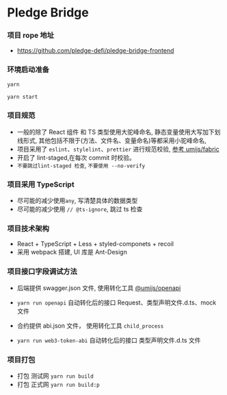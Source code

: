 # Pledge Bridge

### 项目 rope 地址

- https://github.com/pledge-defi/pledge-bridge-frontend

### 环境启动准备

```bash
yarn
```

```bash
yarn start
```

### 项目规范

- 一般的除了 React 组件 和 TS 类型使用大驼峰命名, 静态变量使用大写加下划线形式, 其他包括不限于(方法、文件名、变量命名)等都采用小驼峰命名,
- 项目采用了 `eslint`、`stylelint`、`prettier` 进行规范校验, [参考 umijs/fabric](https://github.com/umijs/fabric)
- 开启了 lint-staged,在每次 commit 时校验。
- `不要跳过lint-staged 检查`, `不要使用 --no-verify`

### 项目采用 TypeScript

- 尽可能的减少使用`any`, 写清楚具体的数据类型
- 尽可能的减少使用 `// @ts-ignore`, 跳过 ts 检查

### 项目技术架构

- React + TypeScript + Less + styled-componets + recoil
- 采用 webpack 搭建, UI 库是 Ant-Design

### 项目接口字段调试方法

- 后端提供 swagger.json 文件, 使用转化工具 [@umijs/openapi](https://www.npmjs.com/package/@umijs/openapi)
- `yarn run openapi` 自动转化后的接口 Request、类型声明文件.d.ts、mock 文件

- 合约提供 abi.json 文件， 使用转化工具 `child_process`
- `yarn run web3-token-abi` 自动转化后的接口 类型声明文件.d.ts 文件

### 项目打包

- 打包 测试网 `yarn run build`
- 打包 正式网 `yarn run build:p`
